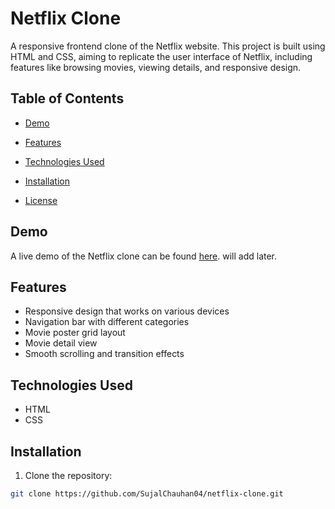 # Netflix Clone

A responsive frontend clone of the Netflix website. This project is built using HTML and CSS, aiming to replicate the user interface of Netflix, including features like browsing movies, viewing details, and responsive design.

## Table of Contents

- [Demo](#demo)
- [Features](#features)
- [Technologies Used](#technologies-used)
- [Installation](#installation)

- [License](https://github.com/SujalChauhan04/NETFLIX/blob/main/LICENSE)

## Demo

A live demo of the Netflix clone can be found [here](#). will add later.

## Features

- Responsive design that works on various devices
- Navigation bar with different categories
- Movie poster grid layout
- Movie detail view
- Smooth scrolling and transition effects

## Technologies Used

- HTML
- CSS

## Installation

1. Clone the repository:

```bash
git clone https://github.com/SujalChauhan04/netflix-clone.git

